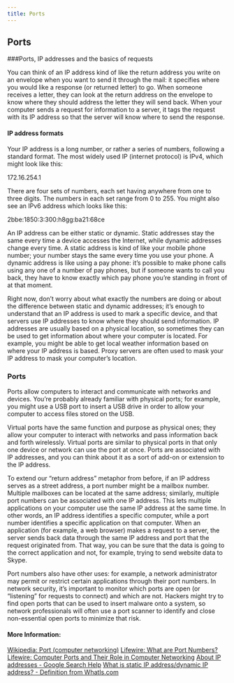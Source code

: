 ```yaml
---
title: Ports
---
```

## Ports

###Ports, IP addresses and the basics of requests

You can think of an IP address kind of like the return address you write on an envelope when you want to send it through the mail: it specifies where you would like a response (or returned letter) to go. When someone receives a letter, they can look at the return address on the envelope to know where they should address the letter they will send back. When your computer sends a request for information to a server, it tags the request with its IP address so that the server will know where to send the response.

#### IP address formats

Your IP address is a long number, or rather a series of numbers, following a standard format. The most widely used IP (internet protocol) is IPv4, which might look like this:

172.16.254.1

There are four sets of numbers, each set having anywhere from one to three digits. The numbers in each set range from 0 to 255. You might also see an IPv6 address which looks like this:

2bbe:1850:3:300:h8gg:ba21:68ce

An IP address can be either static or dynamic. Static addresses stay the same every time a device accesses the Internet, while dynamic addresses change every time. A static address is kind of like your mobile phone number; your number stays the same every time you use your phone. A dynamic address is like using a pay phone: it’s possible to make phone calls using any one of a number of pay phones, but if someone wants to call you back, they have to know exactly which pay phone you’re standing in front of at that moment.

Right now, don’t worry about what exactly the numbers are doing or about the difference between static and dynamic addresses; it’s enough to understand that an IP address is used to mark a specific device, and that servers use IP addresses to know where they should send information. IP addresses are usually based on a physical location, so sometimes they can be used to get information about where your computer is located. For example, you might be able to get local weather information based on where your IP address is based. Proxy servers are often used to mask your IP address to mask your computer’s location.

### Ports

Ports allow computers to interact and communicate with networks and devices. You’re probably already familiar with physical ports; for example, you might use a USB port to insert a USB drive in order to allow your computer to access files stored on the USB.

Virtual ports have the same function and purpose as physical ones; they allow your computer to interact with networks and pass information back and forth wirelessly. Virtual ports are similar to physical ports in that only one device or network can use the port at once. Ports are associated with IP addresses, and you can think about it as a sort of add-on or extension to the IP address.

To extend our “return address” metaphor from before, if an IP address serves as a street address, a port number might be a mailbox number. Multiple mailboxes can be located at the same address; similarly, multiple port numbers can be associated with one IP address. This lets multiple applications on your computer use the same IP address at the same time. In other words, an IP address identifies a specific computer, while a port number identifies a specific application on that computer. When an application (for example, a web browser) makes a request to a server, the server sends back data through the same IP address and port that the request originated from. That way, you can be sure that the data is going to the correct application and not, for example, trying to send website data to Skype.

Port numbers also have other uses: for example, a network administrator may permit or restrict certain applications through their port numbers. In network security, it’s important to monitor which ports are open (or “listening” for requests to connect) and which are not. Hackers might try to find open ports that can be used to insert malware onto a system, so network professionals will often use a port scanner to identify and close non-essential open ports to minimize that risk.



#### More Information:

<!-- Please add any articles you think might be helpful to read before writing the article -->
[Wikipedia: Port (computer networking)](https://en.wikipedia.org/wiki/Port_(computer_networking))
[Lifewire: What are Port Numbers?](https://www.lifewire.com/port-numbers-on-computer-networks-817939)
[Lifewire: Computer Ports and Their Role in Computer Networking](https://www.lifewire.com/computer-port-usage-817366)
[About IP addresses - Google Search Help](https://support.google.com/websearch/answer/1696588)
[What is static IP address/dynamic IP address? - Definition from WhatIs.com](http://searchwindevelopment.techtarget.com/definition/static-IP-address-dynamic-IP-address)
